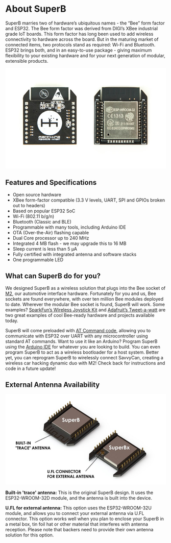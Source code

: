 # About SuperB

SuperB marries two of hardware’s ubiquitous names - the “Bee” form factor and ESP32. The Bee form factor was derived from DIGI’s XBee industrial grade IoT boards. This form factor has long been used to add wireless connectivity to hardware across the board. But in the maturing market of connected items, two protocols stand as required: Wi-Fi and Bluetooth. ESP32 brings both, and in an easy-to-use package - giving maximum flexibility to your existing hardware and for your next generation of modular, extensible products.

![Picture of the SuperB](../.gitbook/assets/superx32-both-sides_jpg_project-body.jpg)

## Features and Specifications

* Open source hardware
* XBee form-factor compatible \(3.3 V levels, UART, SPI and GPIOs broken out to headers\)
* Based on popular ESP32 SoC
* Wi-Fi \(802.11 b/g/n\)
* Bluetooth \(Classic and BLE\)
* Programmable with many tools, including Arduino IDE
* OTA \(Over-the-Air\) flashing capable
* Dual Core processor up to 240 MHz
* Integrated 4 MB flash - we may upgrade this to 16 MB
* Sleep current is less than 5 μA
* Fully certified with integrated antenna and software stacks
* One programmable LED

## What can SuperB do for you?

We designed SuperB as a wireless solution that plugs into the Bee socket of [M2](https://www.macchina.cc/m2-introduction), our automotive interface hardware. Fortunately for you and us, Bee sockets are found everywhere, with over ten million Bee modules deployed to date. Wherever the modular Bee socket is found, SuperB will work. Some examples? [SparkFun’s Wireless Joystick Kit](https://www.sparkfun.com/products/14051) and [Adafruit’s Tweet-a-watt](https://learn.adafruit.com/tweet-a-watt) are two great examples of cool Bee-ready hardware and projects available today.

SuperB will come preloaded with [AT Command code](https://github.com/espressif/esp32-at), allowing you to communicate with ESP32 over UART with any microcontroller using standard AT commands. Want to use it like an Arduino? Program SuperB using the [Arduino IDE](https://github.com/espressif/arduino-esp32) for whatever you are looking to build. You can even program SuperB to act as a wireless bootloader for a host system. Better yet, you can reprogram SuperB to wirelessly connect SavvyCan, creating a wireless car hacking dynamic duo with M2! Check back for instructions and code in a future update!

## External Antenna Availability

![Picture depicting SuperB with antenna trace and SuperBx with U.FL connector for external antenna](../.gitbook/assets/render8-labels3_png_project-body.jpg)

**Built-in 'trace' antenna:** This is the original SuperB design. It uses the ESP32-WROOM-32D module, and the antenna is built into the device.

**U.FL for external antenna:** This option uses the ESP32-WROOM-32U module, and allows you to connect your external antenna via U.FL connector. This option works well when you plan to enclose your SuperB in a metal box, tin foil hat or other material that interferes with antenna reception. Please note that backers need to provide their own antenna solution for this option.

